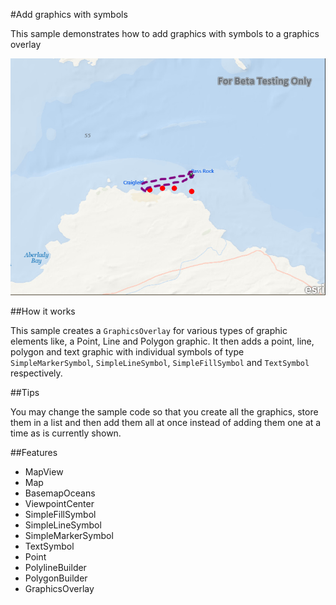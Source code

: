 #Add graphics with symbols

This sample demonstrates how to add graphics with symbols to a graphics overlay

![](capture.PNG)

##How it works

This sample creates a `GraphicsOverlay` for various types of graphic elements like, a Point, Line and Polygon graphic. It then adds a point, line, polygon and text graphic with individual symbols of type `SimpleMarkerSymbol`, `SimpleLineSymbol`, `SimpleFillSymbol` and `TextSymbol` respectively. 

##Tips

You may change the sample code so that you create all the graphics, store them in a list and then add them all at once instead of adding them one at a time as is currently shown.

##Features

- MapView
- Map   
- BasemapOceans
- ViewpointCenter
- SimpleFillSymbol
- SimpleLineSymbol
- SimpleMarkerSymbol
- TextSymbol
- Point
- PolylineBuilder
- PolygonBuilder
- GraphicsOverlay